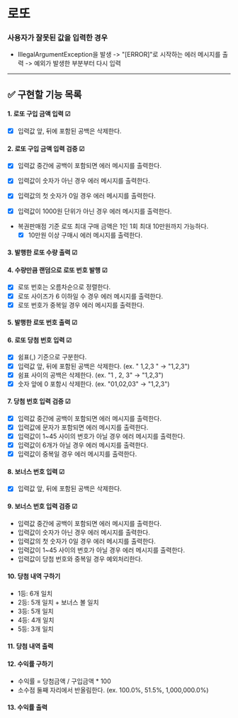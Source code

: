 # 로또
###  사용자가 잘못된 값을 입력한 경우
- IllegalArgumentException을 발생 -> "[ERROR]"로 시작하는 에러 메시지를 출력 -> 예외가 발생한 부분부터 다시 입력

---

## ✅ 구현할 기능 목록
#### 1. 로또 구입 금액 입력 ☑
- [x] 입력값 앞, 뒤에 포함된 공백은 삭제한다.

#### 2. 로또 구입 금액 입력 검증 ☑
- [x] 입력값 중간에 공백이 포함되면 에러 메시지를 출력한다.
- [x] 입력값이 숫자가 아닌 경우 에러 메시지를 출력한다.
- [x] 입력값의 첫 숫자가 0일 경우 에러 메시지를 출력한다.
- [x] 입력값이 1000원 단위가 아닌 경우 에러 메시지를 출력한다.


- 복권판매점 기준 로또 최대 구매 금액은 1인 1회 최대 10만원까지 가능하다.
  - [x] 10만원 이상 구매시 에러 메시지를 출력한다.

#### 3. 발행한 로또 수량 출력 ☑

#### 4. 수량만큼 랜덤으로 로또 번호 발행 ☑
- [x] 로또 번호는 오름차순으로 정렬한다.
- [x] 로또 사이즈가 6 이하일 수 경우 에러 메시지를 출력한다.
- [x] 로또 번호가 중복일 경우 에러 메시지를 출력한다.

#### 5. 발행한 로또 번호 출력 ☑

#### 6. 로또 당첨 번호 입력 ☑
- [x] 쉼표(,) 기준으로 구분한다.
- [x] 입력값 앞, 뒤에 포함된 공백은 삭제한다.  (ex. "     1,2,3     " -> "1,2,3")
- [x] 쉼표 사이의 공백은 삭제한다.  (ex. "1     , 2,     3" -> "1,2,3")
- [x] 숫자 앞에 0 포함시 삭제한다. (ex. "01,02,03" -> "1,2,3")

#### 7. 당첨 번호 입력 검증 ☑
- [x] 입력값 중간에 공백이 포함되면 에러 메시지를 출력한다.
- [x] 입력값에 문자가 포함되면 에러 메시지를 출력한다.
- [x] 입력값이 1~45 사이의 번호가 아닐 경우 에러 메시지를 출력한다.
- [x] 입력값이 6개가 아닐 경우 에러 메시지를 출력한다.
- [x] 입력값이 중복일 경우 에러 메시지를 출력한다.

#### 8. 보너스 번호 입력 ☑
- [x] 입력값 앞, 뒤에 포함된 공백은 삭제한다.

#### 9. 보너스 번호 입력 검증 ☑
- 입력값 중간에 공백이 포함되면 에러 메시지를 출력한다.
- 입력값이 숫자가 아닌 경우 에러 메시지를 출력한다.
- 입력값의 첫 숫자가 0일 경우 에러 메시지를 출력한다.
- 입력값이 1~45 사이의 번호가 아닐 경우 에러 메시지를 출력한다.
- 입력값이 당첨 번호와 중복일 경우 예외처리한다.

#### 10. 당첨 내역 구하기
- 1등: 6개 일치
- 2등: 5개 일치 + 보너스 볼 일치
- 3등: 5개 일치
- 4등: 4개 일치
- 5등: 3개 일치

#### 11. 당첨 내역 출력

#### 12. 수익률 구하기
- 수익률 = 당첨금액 / 구입금액 * 100
- 소수점 둘째 자리에서 반올림한다.  (ex. 100.0%, 51.5%, 1,000,000.0%)

#### 13. 수익률 출력
